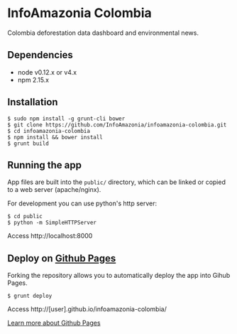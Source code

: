 # InfoAmazonia Colombia

Colombia deforestation data dashboard and environmental news.

## Dependencies

 - node v0.12.x or v4.x
 - npm 2.15.x

## Installation

```
$ sudo npm install -g grunt-cli bower
$ git clone https://github.com/InfoAmazonia/infoamazonia-colombia.git
$ cd infoamazonia-colombia
$ npm install && bower install
$ grunt build
```

## Running the app

App files are built into the `public/` directory, which can be linked or copied to a web server (apache/nginx).

For development you can use python's http server:

```
$ cd public
$ python -m SimpleHTTPServer
```

Access http://localhost:8000

## Deploy on [Github Pages](https://pages.github.com/)

Forking the repository allows you to automatically deploy the app into Gihub Pages.

```
$ grunt deploy
```

Access http://[user].github.io/infoamazonia-colombia/

[Learn more about Github Pages](https://pages.github.com/)
